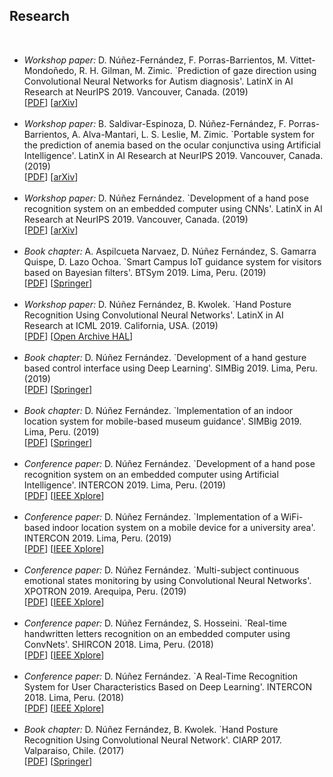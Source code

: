 <h2>Research</h2>
<br/>
<ul>
<li>
<i>Workshop paper:</i> D. Núñez-Fernández, F. Porras-Barrientos, M. Vittet-Mondoñedo, R. H. Gilman, M. Zimic. `Prediction of gaze direction using Convolutional Neural Networks for Autism diagnosis'. LatinX in AI Research at NeurIPS 2019. Vancouver, Canada. (2019) <br/>
[<a href="https://dennishnf.github.io/research/2019%20-%20lxai%20at%20neurips%202019%20-%20prediction%20gaze%20direction%20using%20cnns%20for%20autism.pdf">PDF</a>] 
[<a href="https://arxiv.org/abs/1911.05629">arXiv</a>] 
</li>
<br/>
<li>
<i>Workshop paper:</i> B. Saldivar-Espinoza, D. Núñez-Fernández, F. Porras-Barrientos, A. Alva-Mantari, L. S. Leslie, M. Zimic. `Portable system for the prediction of anemia based on the ocular conjunctiva using Artificial Intelligence'. LatinX in AI Research at NeurIPS 2019. Vancouver, Canada. (2019) <br/>
[<a href="https://dennishnf.github.io/research/2019%20-%20lxai%20at%20neurips%202019%20-%20prediction%20of%20anemia%20via%20the%20ocular%20conjunctiva.pdf">PDF</a>] 
[<a href="https://arxiv.org/abs/1910.12399">arXiv</a>] 
</li>
<br/>
<li>
<i>Workshop paper:</i> D. Núñez Fernández. `Development of a hand pose recognition system on an embedded computer using CNNs'. LatinX in AI Research at NeurIPS 2019. Vancouver, Canada. (2019) <br/>
[<a href="https://dennishnf.github.io/research/2019%20-%20lxai%20at%20neurips%202019%20-%20hand%20pose%20recognition%20on%20an%20embedded%20computer.pdf">PDF</a>] 
[<a href="https://arxiv.org/abs/1910.11100v1">arXiv</a>] 
</li>
<br/>
<li>
<i>Book chapter:</i> A. Aspilcueta Narvaez, D. Núñez Fernández, S. Gamarra Quispe, D. Lazo Ochoa. `Smart Campus IoT guidance system for visitors based on Bayesian filters'. BTSym 2019. Lima, Peru. (2019) <br/>
[<a href="none">PDF</a>] 
[<a href="none">Springer</a>] 
</li>
<br/>
<li>
<i>Workshop paper:</i> D. Núñez Fernández, B. Kwolek. `Hand Posture Recognition Using Convolutional Neural Networks'. LatinX in AI Research at ICML 2019. California, USA. (2019) <br/>
[<a href="https://dennishnf.github.io/research/2019%20-%20lxai%20at%20icml%202019%20-%20hand%20posture%20recognition%20using%20cnns.pdf">PDF</a>] 
[<a href="https://hal.archives-ouvertes.fr/hal-02263892">Open Archive HAL</a>] 
</li>
<br/>
<li> 
<i>Book chapter:</i> D. Núñez Fernández. `Development of a hand gesture based control interface using Deep Learning'. SIMBig 2019. Lima, Peru. (2019) <br/>
[<a href="https://dennishnf.github.io/research/2019%20-%20simbig%202019%20-%20development%20of%20a%20hand%20gesture%20interface.pdf">PDF</a>] 
[<a href="https://link.springer.com/chapter/10.1007%2F978-3-030-46140-9_14">Springer</a>] 
</li>
<br/>
<li> 
<i>Book chapter:</i> D. Núñez Fernández. `Implementation of an indoor location system for mobile-based museum guidance'. SIMBig 2019. Lima, Peru. (2019) <br/>
[<a href="https://dennishnf.github.io/research/2019%20-%20simbig%202019%20-%20implementation%20of%20an%20indoor%20location%20system%20museum.pdf">PDF</a>] 
[<a href="https://link.springer.com/chapter/10.1007%2F978-3-030-46140-9_7">Springer</a>] 
</li>
<br/>
<li>
<i>Conference paper:</i> D. Núñez Fernández. `Development of a hand pose recognition system on an embedded computer using Artificial Intelligence'. INTERCON 2019. Lima, Peru. (2019) <br/>
[<a href="https://dennishnf.github.io/research/2019%20-%20intercon%202019%20-%20hand%20pose%20on%20embedded%20computer%20using%20ai.pdf">PDF</a>] 
[<a href="https://ieeexplore.ieee.org/document/8853573">IEEE Xplore</a>] 
</li>
<br/>
<li>
<i>Conference paper:</i> D. Núñez Fernández. `Implementation of a WiFi-based indoor location system on a mobile device for a university area'. INTERCON 2019. Lima, Peru. (2019) <br/>
[<a href="2019%20-%20intercon%202019%20-%20wifi%20indoor%20location%20on%20mobile%20device%20for%20university.pdf">PDF</a>] 
[<a href="https://ieeexplore.ieee.org/document/8853556">IEEE Xplore</a>] 
</li>
<br/>
<li>
<i>Conference paper:</i> D. Núñez Fernández. `Multi-subject continuous emotional states monitoring by using Convolutional Neural Networks'. XPOTRON 2019. Arequipa, Peru. (2019) <br/> 
[<a href="https://dennishnf.github.io/research/2019%20-%20xpotron%202019%20-%20multi-subject%20emotional%20states%20monitoring.pdf">PDF</a>]
[<a href="https://ieeexplore.ieee.org/document/8705963">IEEE Xplore</a>]
</li>
<br/>
<li>
<i>Conference paper:</i> D. Núñez Fernández, S. Hosseini. `Real-time handwritten letters recognition on an embedded computer using ConvNets'. SHIRCON 2018. Lima, Peru. (2018) <br/> 
[<a href="https://dennishnf.github.io/research/2018%20-%20shircon%202018%20-%20real-time%20handwritten%20letters%20recognition.pdf">PDF</a>]
[<a href="https://ieeexplore.ieee.org/document/8592981">IEEE Xplore</a>]
</li>
<br/>
<li>
<i>Conference paper:</i> D. Núñez Fernández. `A Real-Time Recognition System for User Characteristics Based on Deep Learning'. INTERCON 2018. Lima, Peru. (2018) <br/> 
[<a href="https://dennishnf.github.io/research/2018%20-%20intercon%202018%20-%20real-time%20recognition%20for%20user%20characteristics.pdf">PDF</a>] 
[<a href="https://ieeexplore.ieee.org/document/8526381">IEEE Xplore</a>] 
</li>
<br/>
<li> 
<i>Book chapter:</i> D. Núñez Fernández, B. Kwolek. `Hand Posture Recognition Using Convolutional Neural Network'. CIARP 2017. Valparaiso, Chile. (2017) <br/> 
[<a href="https://dennishnf.github.io/research/2018%20-%20ciarp%202017%20-%20hand%20posture%20recognition%20using%20cnn.pdf">PDF</a>]
[<a href="https://link.springer.com/chapter/10.1007/978-3-319-75193-1_53">Springer</a>]
</li>
</ul>
